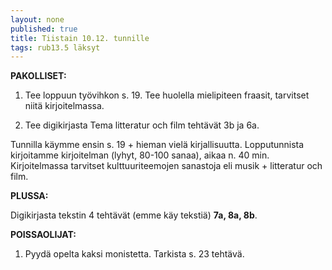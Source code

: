 ```yaml
---
layout: none
published: true
title: Tiistain 10.12. tunnille
tags: rub13.5 läksyt
---
```

**PAKOLLISET:**

1. Tee loppuun työvihkon s. 19. Tee huolella mielipiteen fraasit, tarvitset niitä kirjoitelmassa.

2. Tee digikirjasta Tema litteratur och film tehtävät 3b ja 6a.

Tunnilla käymme ensin s. 19 + hieman vielä kirjallisuutta. Lopputunnista kirjoitamme kirjoitelman (lyhyt, 80-100 sanaa), aikaa n. 40 min. Kirjoitelmassa tarvitset kulttuuriteemojen sanastoja eli musik + litteratur och film.

**PLUSSA:**

Digikirjasta tekstin 4 tehtävät (emme käy tekstiä) **7a, 8a, 8b**.


**POISSAOLIJAT:**

1. Pyydä opelta kaksi monistetta. Tarkista s. 23 tehtävä.